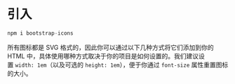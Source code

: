 # 引入
```js
npm i bootstrap-icons
```



所有图标都是 SVG 格式的，因此你可以通过以下几种方式将它们添加到你的 HTML 中，具体使用哪种方式取决于你的项目是如何设置的。我们建议设置 `width: 1em`（以及可选的 `height: 1em`），便于你通过 `font-size` 属性重置图标的大小。









